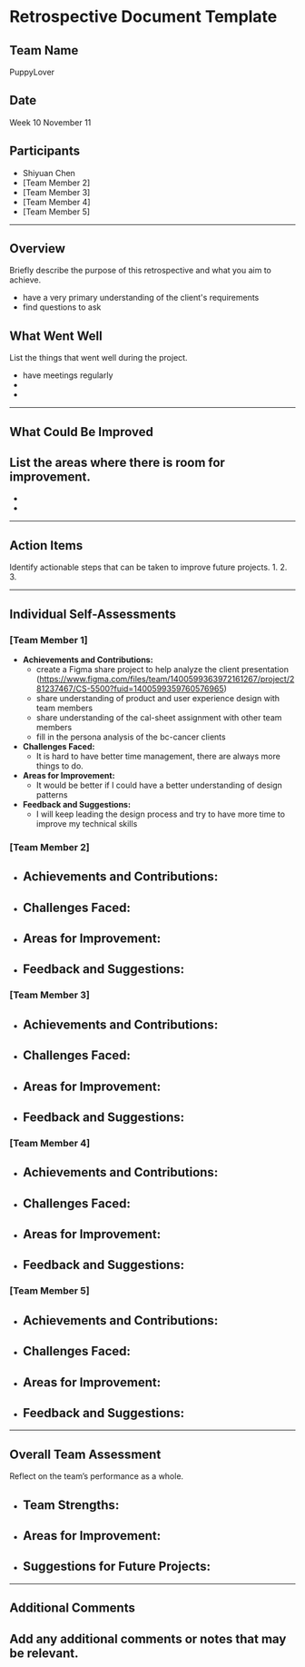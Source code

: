 # Retrospective Document Template

## Team Name
PuppyLover

## Date
Week 10 November 11

## Participants
- Shiyuan Chen
- [Team Member 2]
- [Team Member 3]
- [Team Member 4]
- [Team Member 5]

---

## Overview
Briefly describe the purpose of this retrospective and what you aim to achieve.

- have a very primary understanding of the client's requirements
- find questions to ask

## What Went Well
List the things that went well during the project.
- have meetings regularly
- 
-

---

## What Could Be Improved
List the areas where there is room for improvement.
- 
-
-

---

## Action Items
Identify actionable steps that can be taken to improve future projects.
1.
2.
3.

---

## Individual Self-Assessments
### [Team Member 1]
- **Achievements and Contributions:**
  - create a Figma share project to help analyze the client presentation (https://www.figma.com/files/team/1400599363972161267/project/281237467/CS-5500?fuid=1400599359760576965)
  - share understanding of product and user experience design with team members
  - share understanding of the cal-sheet assignment with other team members
  - fill in the persona analysis of the bc-cancer clients
- **Challenges Faced:**
  - It is hard to have better time management, there are always more things to do.
- **Areas for Improvement:**
  - It would be better if I could have a better understanding of design patterns
- **Feedback and Suggestions:**
  - I will keep leading the design process and try to have more time to improve my technical skills

### [Team Member 2]
- **Achievements and Contributions:**
  -
- **Challenges Faced:**
  -
- **Areas for Improvement:**
  -
- **Feedback and Suggestions:**
  -

### [Team Member 3]
- **Achievements and Contributions:**
  -
- **Challenges Faced:**
  -
- **Areas for Improvement:**
  -
- **Feedback and Suggestions:**
  -

### [Team Member 4]
- **Achievements and Contributions:**
  -
- **Challenges Faced:**
  -
- **Areas for Improvement:**
  -
- **Feedback and Suggestions:**
  -

### [Team Member 5]
- **Achievements and Contributions:**
  -
- **Challenges Faced:**
  -
- **Areas for Improvement:**
  -
- **Feedback and Suggestions:**
  -

---

## Overall Team Assessment
Reflect on the team’s performance as a whole.
- **Team Strengths:**
  -
- **Areas for Improvement:**
  -
- **Suggestions for Future Projects:**
  -

---

## Additional Comments
Add any additional comments or notes that may be relevant.
-
